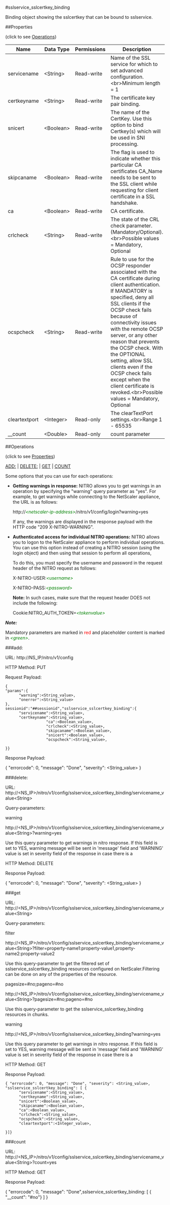 #sslservice_sslcertkey_binding

Binding object showing the sslcertkey that can be bound to sslservice.


##Properties 
<span>(click to see [Operations](#operations))</span>


<table><thead><tr><th>Name</th><th> Data Type</th><th> Permissions</th><th>Description</th></tr></thead><tbody><tr><td>servicename</td><td>&lt;String></td><td>Read-write</td><td>Name of the SSL service for which to set advanced configuration.&lt;br>Minimum length = 1</td><tr><tr><td>certkeyname</td><td>&lt;String></td><td>Read-write</td><td>The certificate key pair binding.</td><tr><tr><td>snicert</td><td>&lt;Boolean></td><td>Read-write</td><td>The name of the CertKey. Use this option to bind Certkey(s) which will be used in SNI processing.</td><tr><tr><td>skipcaname</td><td>&lt;Boolean></td><td>Read-write</td><td>The flag is used to indicate whether this particular CA certificates CA_Name needs to be sent to the SSL client while requesting for client certificate in a SSL handshake.</td><tr><tr><td>ca</td><td>&lt;Boolean></td><td>Read-write</td><td>CA certificate.</td><tr><tr><td>crlcheck</td><td>&lt;String></td><td>Read-write</td><td>The state of the CRL check parameter. (Mandatory/Optional).&lt;br>Possible values = Mandatory, Optional</td><tr><tr><td>ocspcheck</td><td>&lt;String></td><td>Read-write</td><td>Rule to use for the OCSP responder associated with the CA certificate during client authentication. If MANDATORY is specified, deny all SSL clients if the OCSP check fails because of connectivity issues with the remote OCSP server, or any other reason that prevents the OCSP check. With the OPTIONAL setting, allow SSL clients even if the OCSP check fails except when the client certificate is revoked.&lt;br>Possible values = Mandatory, Optional</td><tr><tr><td>cleartextport</td><td>&lt;Integer></td><td>Read-only</td><td>The clearTextPort settings.&lt;br>Range 1 - 65535</td><tr><tr><td>__count</td><td>&lt;Double></td><td>Read-only</td><td>count parameter</td><tr></tbody></table>
##Operations 
<span>(click to see [Properties](#properties))</span>


[ADD:](#add:) | [DELETE:](#delete:) | [GET](#get) | [COUNT](#count)


Some options that you can use for each operations:
<ul><li><p><b>Getting warnings in response:</b> NITRO allows you to get warnings in an operation by specifying the "warning" query parameter as "yes". For example, to get warnings while connecting to the NetScaler appliance, the URL is as follows:</p><p>http://<span style="color:green;font-style:italic;">&lt;netscaler-ip-address&gt;</span>/nitro/v1/config/login?warning=yes</p><p>If any, the warnings are displayed in the response payload with the HTTP code "209 X-NITRO-WARNING".</p></li><li><p><b>Authenticated access for individual NITRO operations:</b> NITRO allows you to logon to the NetScaler appliance to perform individual operations. You can use this option instead of creating a NITRO session (using the login object) and then using that session to perform all operations,</p><p>To do this, you must specify the username and password in the request header of the NITRO request as follows:</p><p>X-NITRO-USER:<span style="color:green;font-style:italic;">&lt;username&gt;</span></p><p>X-NITRO-PASS:<span style="color:green;font-style:italic;">&lt;password&gt;</span></p><p><b>Note:</b> In such cases, make sure that the request header DOES not include the following:</p><p>Cookie:NITRO_AUTH_TOKEN=<span style="color:green;font-style:italic;">&lt;tokenvalue&gt;</span></p></li></ul>



***Note:*** 
Mandatory parameters are marked in <span style="color:#FF0000;">red</span> and placeholder content is marked in <span style="color:green;font-style:italic">&lt;green&gt;</span>.

###add:



URL: http://NS_IP/nitro/v1/config
HTTP Method: PUT
Request Payload: ```{"params":{      "warning":<String_value>,      "onerror":<String_value>},sessionid":"##sessionid","sslservice_sslcertkey_binding":{      "servicename":<String_value>,      "certkeyname":<String_value>,                  "ca":<Boolean_value>,                  "crlcheck":<String_value>,                  "skipcaname":<Boolean_value>,                  "snicert":<Boolean_value>,                  "ocspcheck":<String_value>,}}```
Response Payload: 
{ "errorcode": 0, "message": "Done", "severity": <String_value> }


###delete:



URL: http://&lt;NS_IP&gt;/nitro/v1/config/sslservice_sslcertkey_binding/servicename_value&lt;String&gt;
Query-parameters:
warning
http://&lt;NS_IP&gt;/nitro/v1/config/sslservice_sslcertkey_binding/servicename_value&lt;String&gt;?warning=yes
Use this query parameter to get warnings in nitro response. If this field is set to YES, warning message will be sent in 'message' field and 'WARNING' value is set in severity field of the response in case there is a



HTTP Method: DELETE
Response Payload: 
{ "errorcode": 0, "message": "Done", "severity": <String_value> }


###get



URL: http://&lt;NS_IP&gt;/nitro/v1/config/sslservice_sslcertkey_binding/servicename_value&lt;String&gt;
Query-parameters:
filter
http://&lt;NS_IP&gt;/nitro/v1/config/sslservice_sslcertkey_binding/servicename_value&lt;String&gt;?filter=property-name1:property-value1,property-name2:property-value2
Use this query-parameter to get the filtered set of sslservice_sslcertkey_binding resources configured on NetScaler.Filtering can be done on any of the properties of the resource.


pagesize=#no;pageno=#no
http://&lt;NS_IP&gt;/nitro/v1/config/sslservice_sslcertkey_binding/servicename_value&lt;String&gt;?pagesize=#no;pageno=#no
Use this query-parameter to get the sslservice_sslcertkey_binding resources in chunks.


warning
http://&lt;NS_IP&gt;/nitro/v1/config/sslservice_sslcertkey_binding?warning=yes
Use this query parameter to get warnings in nitro response. If this field is set to YES, warning message will be sent in 'message' field and 'WARNING' value is set in severity field of the response in case there is a



HTTP Method: GET
Response Payload: ```{ "errorcode": 0, "message": "Done", "severity": <String_value>, "sslservice_sslcertkey_binding": [ {      "servicename":<String_value>,      "certkeyname":<String_value>,      "snicert":<Boolean_value>,      "skipcaname":<Boolean_value>,      "ca":<Boolean_value>,      "crlcheck":<String_value>,      "ocspcheck":<String_value>,      "cleartextport":<Integer_value>,}]}```



###count



URL: http://&lt;NS_IP&gt;/nitro/v1/config/sslservice_sslcertkey_binding/servicename_value&lt;String&gt;?count=yes
HTTP Method: GET
Response Payload: 
{ "errorcode": 0, "message": "Done",sslservice_sslcertkey_binding: [ { "__count": "#no"} ] }


